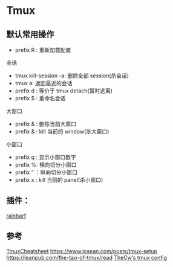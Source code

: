 # Tmux

## 默认常用操作
- prefix R : 重新加载配置

会话
- tmux kill-session -a: 删除全部 session(杀会话)
- tmux a:  返回最近的会话 
- prefix d : 等价于 tmux detach(暂时逃离)
- prefix $ : 重命名会话 

大窗口
- prefix & : 删除当前大窗口 
- prefix & : kill 当前的 window(杀大窗口)

小窗口
- prefix q : 显示小窗口数字 
- prefix %: 横向切分小窗口
- prefix “ ：纵向切分小窗口
- prefix x : kill 当前的 panel(杀小窗口)

## 插件：
[rainbarf](https://github.com/creaktive/rainbarf)

##  参考
[TmuxCheatsheet](https://tmuxcheatsheet.com/)
https://www.josean.com/posts/tmux-setup
https://leanpub.com/the-tao-of-tmux/read
[TheCw‘s tmux config](https://github.com/theniceboy/.config/blob/master/.tmux.conf)

